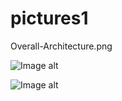 # pictures1

Overall-Architecture.png

![Image alt](https://github.com/Elizaveta0209/pictures1/raw/master/Overall-Architecture.png/Overall-Architecture.png)

![Image alt](https://github.com/jon/coolproject/raw/master/image/image.png)
